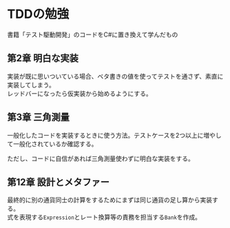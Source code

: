 # TDDの勉強

書籍「テスト駆動開発」のコードをC#に置き換えて学んだもの


## 第2章 明白な実装

実装が既に思いついている場合、ベタ書きの値を使ってテストを通さず、素直に実装してしまう。<br>
レッドバーになったら仮実装から始めるようにする。

## 第3章 三角測量
一般化したコードを実装するときに使う方法。テストケースを2つ以上に増やして一般化されているか確認する。

ただし、コードに自信があれば三角測量使わずに明白な実装をする。

## 第12章 設計とメタファー
最終的に別の通貨同士の計算をするためにまずは同じ通貨の足し算から実装する。<br>
式を表現する`Expression`とレート換算等の責務を担当する`Bank`を作成。